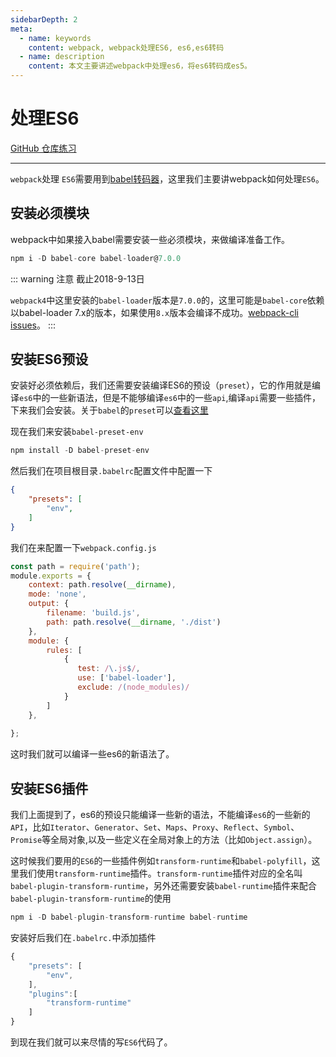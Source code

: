 ```yaml
---
sidebarDepth: 2
meta:
  - name: keywords
    content: webpack, webpack处理ES6, es6,es6转码
  - name: description
    content: 本文主要讲述webpack中处理es6，将es6转码成es5。
---
```


# 处理ES6

[GitHub 仓库练习](https://github.com/webxiaoma/webpack-demos/tree/master/webpack4/es6%E5%A4%84%E7%90%86)

---

`webpack`处理 `ES6`需要用到[babel转码器](/javascript/babel.html)，这里我们主要讲webpack如何处理`ES6`。


## 安装必须模块

webpack中如果接入babel需要安装一些必须模块，来做编译准备工作。

```js
npm i -D babel-core babel-loader@7.0.0 
```
::: warning 注意 截止2018-9-13日

`webpack4`中这里安装的`babel-loader`版本是`7.0.0`的，这里可能是`babel-core`依赖以<Badge>babel-loader 7.x</Badge>的版本，如果使用`8.x`版本会编译不成功。[webpack-cli issues](https://github.com/webpack/webpack-cli/issues/296)。
:::

## 安装ES6预设

安装好必须依赖后，我们还需要安装编译ES6的预设（`preset`），它的作用就是编译`es6`中的一些新语法，但是不能够编译`es6`中的一些`api`,编译`api`需要一些插件，下来我们会安装。关于`babel`的`preset`可以[查看这里](/javascript/babel.html#_1-babel预设)

现在我们来安装`babel-preset-env`

```js
npm install -D babel-preset-env
```

然后我们在项目根目录`.babelrc`配置文件中配置一下

```json
{
    "presets": [
        "env",
    ]
}
```

我们在来配置一下`webpack.config.js`
```js
const path = require('path');
module.exports = {
    context: path.resolve(__dirname),
    mode: 'none',
    output: {
        filename: 'build.js',
        path: path.resolve(__dirname, './dist')
    },
    module: {
        rules: [
            {
               test: /\.js$/,
               use: ['babel-loader'],
               exclude: /(node_modules)/
            }
        ]
    },
   
};
```


这时我们就可以编译一些es6的新语法了。

## 安装ES6插件

我们上面提到了，es6的预设只能编译一些新的语法，不能编译`es6`的一些新的`API`，比如`Iterator`、`Generator`、`Set`、`Maps`、`Proxy`、`Reflect`、`Symbol`、`Promise`等全局对象,以及一些定义在全局对象上的方法（比如`Object.assign`）。

这时候我们要用的`ES6`的一些插件例如`transform-runtime`和`babel-polyfill`，这里我们使用`transform-runtime`插件。`transform-runtime`插件对应的全名叫`babel-plugin-transform-runtime`，另外还需要安装`babel-runtime`插件来配合`babel-plugin-transform-runtime`的使用

```js
npm i -D babel-plugin-transform-runtime babel-runtime
```
安装好后我们在`.babelrc.`中添加插件

```js
{
    "presets": [
        "env",
    ],
    "plugins":[
        "transform-runtime"
    ]
}
```

到现在我们就可以来尽情的写`ES6`代码了。
